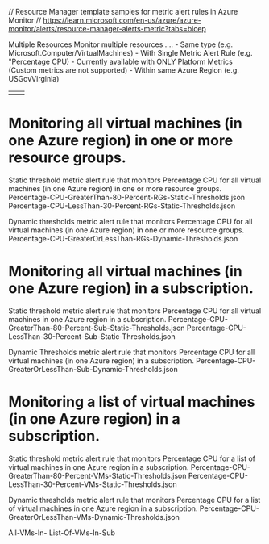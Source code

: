 // Resource Manager template samples for metric alert rules in Azure Monitor 
// https://learn.microsoft.com/en-us/azure/azure-monitor/alerts/resource-manager-alerts-metric?tabs=bicep

Multiple Resources
    Monitor multiple resources ....
        - Same type (e.g. Microsoft.Computer/VirtualMachines)
        - With Single Metric Alert Rule (e.g. "Percentage CPU) - Currently available with ONLY Platform Metrics (Custom metrics are not supported)
        - Within same Azure Region (e.g. USGovVirginia)

|                  |                                                                                                         |
|:-----------------------|:-----------------------------------------------------------------------------------------------------------------|
|    |                                                                            |

# Monitoring all virtual machines (in one Azure region) in one or more resource groups.
Static threshold metric alert rule that monitors Percentage CPU for all virtual machines (in one Azure region) in one or more resource groups.
Percentage-CPU-GreaterThan-80-Percent-RGs-Static-Thresholds.json
Percentage-CPU-LessThan-30-Percent-RGs-Static-Thresholds.json

Dynamic thresholds metric alert rule that monitors Percentage CPU for all virtual machines (in one Azure region) in one or more resource groups.
Percentage-CPU-GreaterOrLessThan-RGs-Dynamic-Thresholds.json

# Monitoring all virtual machines (in one Azure region) in a subscription.
Static threshold metric alert rule that monitors Percentage CPU for all virtual machines in one Azure region in a subscription.
Percentage-CPU-GreaterThan-80-Percent-Sub-Static-Thresholds.json
Percentage-CPU-LessThan-30-Percent-Sub-Static-Thresholds.json

Dynamic Thresholds metric alert rule that monitors Percentage CPU for all virtual machines (in one Azure region) in a subscription.
Percentage-CPU-GreaterOrLessThan-Sub-Dynamic-Thresholds.json

# Monitoring a list of virtual machines (in one Azure region) in a subscription.
Static threshold metric alert rule that monitors Percentage CPU for a list of virtual machines in one Azure region in a subscription.
Percentage-CPU-GreaterThan-80-Percent-VMs-Static-Thresholds.json
Percentage-CPU-LessThan-30-Percent-VMs-Static-Thresholds.json

Dynamic thresholds metric alert rule that monitors Percentage CPU for a list of virtual machines in one Azure region in a subscription.
Percentage-CPU-GreaterOrLessThan-VMs-Dynamic-Thresholds.json


All-VMs-In-
List-Of-VMs-In-Sub